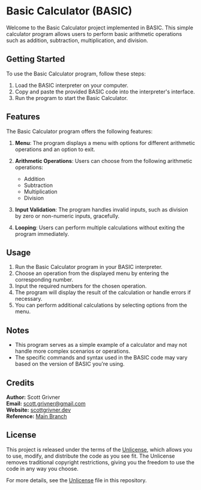 # Basic Calculator (BASIC)

Welcome to the Basic Calculator project implemented in BASIC. This simple calculator program allows users to perform basic arithmetic operations such as addition, subtraction, multiplication, and division.

## Getting Started

To use the Basic Calculator program, follow these steps:

1. Load the BASIC interpreter on your computer.
2. Copy and paste the provided BASIC code into the interpreter's interface.
3. Run the program to start the Basic Calculator.

## Features

The Basic Calculator program offers the following features:

1. **Menu**: The program displays a menu with options for different arithmetic operations and an option to exit.

2. **Arithmetic Operations**: Users can choose from the following arithmetic operations:
   - Addition
   - Subtraction
   - Multiplication
   - Division

3. **Input Validation**: The program handles invalid inputs, such as division by zero or non-numeric inputs, gracefully.

4. **Looping**: Users can perform multiple calculations without exiting the program immediately.

## Usage

1. Run the Basic Calculator program in your BASIC interpreter.
2. Choose an operation from the displayed menu by entering the corresponding number.
3. Input the required numbers for the chosen operation.
4. The program will display the result of the calculation or handle errors if necessary.
5. You can perform additional calculations by selecting options from the menu.

## Notes

- This program serves as a simple example of a calculator and may not handle more complex scenarios or operations.
- The specific commands and syntax used in the BASIC code may vary based on the version of BASIC you're using.

## Credits

**Author:** Scott Grivner <br>
**Email:** scott.grivner@gmail.com <br>
**Website:** [scottgrivner.dev](https://www.scottgriv.dev) <br>
**Reference:** [Main Branch](https://github.com/scottgriv/vue-binary_converter) <br>

## License

This project is released under the terms of the [Unlicense](LICENSE), which allows you to use, modify, and distribute the code as you see fit. The Unlicense removes traditional copyright restrictions, giving you the freedom to use the code in any way you choose.

For more details, see the [Unlicense](LICENSE) file in this repository.
